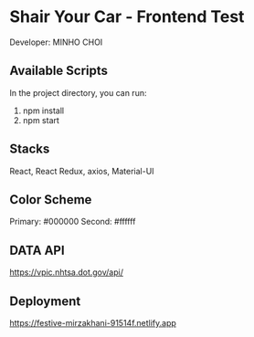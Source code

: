 # Shair Your Car - Frontend Test

Developer: MINHO CHOI

## Available Scripts

In the project directory, you can run:

1. npm install
2. npm start

## Stacks

React, React Redux, axios, Material-UI

## Color Scheme

Primary: #000000
Second: #ffffff

## DATA API

https://vpic.nhtsa.dot.gov/api/

## Deployment

https://festive-mirzakhani-91514f.netlify.app
